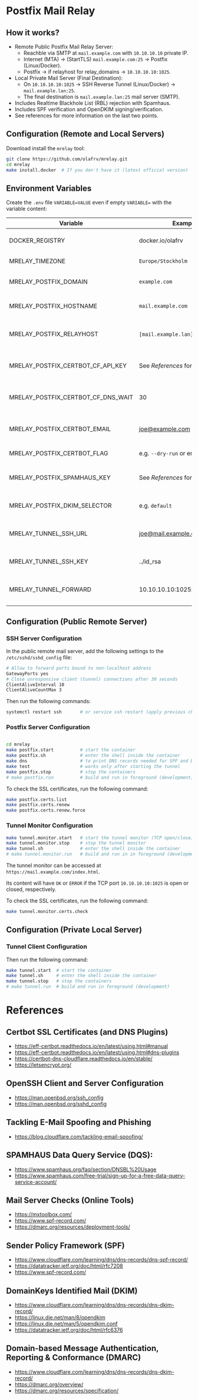 # Postfix Mail Relay

## How it works?

* Remote Public Postfix Mail Relay Server:
  * Reachble via SMTP at `mail.example.com` with `10.10.10.10` private IP.
  * Internet (MTA) -> (StartTLS) `mail.example.com:25` -> Postfix (Linux/Docker).
  * Postfix -> if relayhost for relay_domains -> `10.10.10.10:1025`.
* Local Private Mail Server (Final Destination):
  * On `10.10.10.10:1025` -> SSH Reverse Tunnel (Linux/Docker) -> `mail.example.lan:25`.
  * The final destination is `mail.example.lan:25` mail server (SMTP).
* Includes Realtime Blackhole List (RBL) rejection with Spamhaus.
* Includes SPF verification and OpenDKIM signing/verification.
* See references for more information on the last two points.

## Configuration (Remote and Local Servers)

Download install the `mrelay` tool:
```bash
git clone https://github.com/olafrv/mrelay.git
cd mrelay
make install.docker  # If you don't have it (latest official version)
```

## Environment Variables

Create the `.env` file `VARIABLE=VALUE` even if empty `VARIABLE=` with the variable content:

| Variable                           | Example Value                        | Description                                                       |
|------------------------------------|--------------------------------------|-------------------------------------------------------------------|
| DOCKER_REGISTRY                    | docker.io/olafrv                     | The Docker registry to pull the mrelay image from.                |
| MRELAY_TIMEZONE                    | `Europe/Stockholm`                   | The timezone for the container.                                   |
| MRELAY_POSTFIX_DOMAIN              | `example.com`                        | The domain name for the Postfix mail server.                      |
| MRELAY_POSTFIX_HOSTNAME            | `mail.example.com`                   | The hostname (MX) for the Postfix mail server.                    |
| MRELAY_POSTFIX_RELAYHOST           | `[mail.example.lan]:25` or empty     | The relay host of the Postfix mail server. Empty disables relay.  |
| MRELAY_POSTFIX_CERTBOT_CF_API_KEY  | See *References* for deetails        | The Cloudflare API key for Certbot DNS authentication.            |
| MRELAY_POSTFIX_CERTBOT_CF_DNS_WAIT | 30                                   | The wait time in seconds for Certbot DNS authentication.          |
| MRELAY_POSTFIX_CERTBOT_EMAIL       | joe@example.com                      | The email address for Certbot cloudflare notifications.           |
| MRELAY_POSTFIX_CERTBOT_FLAG        | e.g. `--dry-run` or empty            | Additional flags for Certbot.                                     |
| MRELAY_POSTFIX_SPAMHAUS_KEY        | See *References* for details         | Spamhaus Data Query Service (DQS) key for RBL rejection.          |
| MRELAY_POSTFIX_DKIM_SELECTOR       | e.g. `default`                       | DKIM selector for OpenDKIM signing/verification.                  |
| MRELAY_TUNNEL_SSH_URL              | joe@mail.example.com                 | The SSH URL for the tunnel from the private local rely server.    |
| MRELAY_TUNNEL_SSH_KEY              | ../id_rsa                            | The SSH private key file to connect to the public server          |
| MRELAY_TUNNEL_FORWARD              | 10.10.10.10:1025:mail.example.lan:25 | The port forwarding configuration for the tunnel.                 |


## Configuration (Public Remote Server)

### SSH Server Configuration

In the public remote mail server, add the following 
settings to the `/etc/sshd/sshd_config` file:

```bash
# Allow to forward ports bound to non-localhost address
GatewayPorts yes
# Close unresponsive client (tunnel) connections after 30 seconds
ClientAliveInterval 10
ClientAliveCountMax 3
```

Then run the following commands:

```bash
systemctl restart ssh       # or service ssh restart (apply previous changes)
```

### Postfix Server Configuration

```bash	

cd mrelay
make postfix.start          # start the container
make postfix.sh             # enter the shell inside the container
make dns                    # to print DNS records needed for SPF and DKIM
make test                   # works only after starting the tunnel
make postfix.stop           # stop the containers
# make postfix.run          # build and run in foreground (development)
```	

To check the SSL certificates, run the following command:

```bash
make postfix.certs.list
make postfix.certs.renew
make postfix.certs.renew.force
```

### Tunnel Monitor Configuration

```bash	
make tunnel.monitor.start   # start the tunnel monitor (TCP open/close)
make tunnel.monitor.stop    # stop the tunnel monitor
make tunnel.sh              # enter the shell inside the container
# make tunnel.monitor.run   # build and run in in foreground (development)
```	

The tunnel monitor can be accessed at `https://mail.example.com/index.html`.

Its content will have `OK` or `ERROR` if the TCP port  `10.10.10.10:1025`
is open or closed, respectively.

To check the SSL certificates, run the following command:

```bash
make tunnel.monitor.certs.check
```

## Configuration (Private Local Server)

### Tunnel Client Configuration

Then run the following command:

```bash
make tunnel.start  # start the container
make tunnel.sh     # enter the shell inside the container
make tunnel.stop   # stop the containers
# make tunnel.run  # build and run in foreground (development)
```

# References

## Certbot SSL Certificates (and DNS Plugins)

* https://eff-certbot.readthedocs.io/en/latest/using.html#manual
* https://eff-certbot.readthedocs.io/en/latest/using.html#dns-plugins
* https://certbot-dns-cloudflare.readthedocs.io/en/stable/
* https://letsencrypt.org/

## OpenSSH Client and Server Configuration

* https://man.openbsd.org/ssh_config
* https://man.openbsd.org/sshd_config

## Tackling E-Mail Spoofing and Phishing

* https://blog.cloudflare.com/tackling-email-spoofing/

## SPAMHAUS Data Query Service (DQS):

* https://www.spamhaus.org/faq/section/DNSBL%20Usage
* https://www.spamhaus.com/free-trial/sign-up-for-a-free-data-query-service-account/

## Mail Server Checks (Online Tools)

* https://mxtoolbox.com/
* https://www.spf-record.com/
* https://dmarc.org/resources/deployment-tools/

## Sender Policy Framework (SPF)

* https://www.cloudflare.com/learning/dns/dns-records/dns-spf-record/
* https://datatracker.ietf.org/doc/html/rfc7208
* https://www.spf-record.com/

## DomainKeys Identified Mail (DKIM)

* https://www.cloudflare.com/learning/dns/dns-records/dns-dkim-record/
* https://linux.die.net/man/8/opendkim
* https://linux.die.net/man/5/opendkim.conf
* https://datatracker.ietf.org/doc/html/rfc6376

## Domain-based Message Authentication, Reporting & Conformance (DMARC)

* https://www.cloudflare.com/learning/dns/dns-records/dns-dkim-record/
* https://dmarc.org/overview/
* https://dmarc.org/resources/specification/